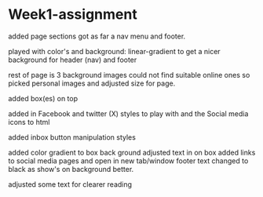 # Week1-assignment

added page sections got as far a nav menu and footer.

played with color's and background: linear-gradient to get a nicer background for header (nav) and footer

rest of page is 3 background images
could not find suitable online ones so picked personal images and adjusted size for page.

added box(es) on top

added in Facebook and twitter (X) styles to play with and the Social media icons to html

added inbox button manipulation styles

added color gradient to box back ground
adjusted text in on box
added links to social media pages and open in new tab/window
footer text changed to black as show's on background better.

adjusted some text for clearer reading
